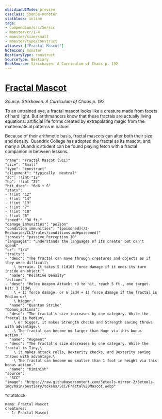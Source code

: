 ```yaml
---
obsidianUIMode: preview
cssclass: json5e-monster
statblock: inline
tags:
- compendium/src/5e/scc
- monster/cr/1-4
- monster/size/small
- monster/type/construct
aliases: ["Fractal Mascot"]
NoteIcon: monster
BestiaryType: construct
SourceType: Bestiary
BookSource: Strixhaven: A Curriculum of Chaos p. 192
---
```

# [Fractal Mascot](2-Mechanics\CLI\bestiary\construct/fractal-mascot-scc.md)
*Source: Strixhaven: A Curriculum of Chaos p. 192*  

To an untrained eye, a fractal mascot looks like a creature made from facets of hard light. But arithmancers know that these fractals are actually living equations: artificial life forms created by extrapolating magic from the mathematical patterns in nature.

Because of their arithmetic basis, fractal mascots can alter both their size and density. Quandrix College has adopted the fractal as its mascot, and many a Quandrix student can be found playing fetch with a fractal companion in between lessons.

```statblock
"name": "Fractal Mascot (SCC)"
"size": "Small"
"type": "construct"
"alignment": "typically  Neutral"
"ac": !!int "12"
"hp": !!int "27"
"hit_dice": "6d6 + 6"
"stats":
- !!int "12"
- !!int "14"
- !!int "13"
- !!int "7"
- !!int "10"
- !!int "5"
"speed": "30 ft."
"damage_immunities": "poison"
"condition_immunities": "[poisoned](/2-Mechanics/CLI/rules/conditions.md#poisoned)"
"senses": "passive Perception 10"
"languages": "understands the languages of its creator but can't speak"
"cr": "1/4"
"traits":
- "desc": "The fractal can move through creatures and objects as if they were difficult\
    \ terrain. It takes 5 (1d10) force damage if it ends its turn inside an object."
  "name": "Relative Density"
"actions":
- "desc": "Melee Weapon Attack: +3 to hit, reach 5 ft., one target. Hit: 3 (1d4\
    \ + 1) force damage, or 6 (2d4 + 1) force damage if the fractal is Medium or\
    \ bigger."
  "name": "Quantum Strike"
"bonus_actions":
- "desc": "The fractal's size increases by one category. While the fractal is Medium\
    \ or bigger, it makes Strength checks and Strength saving throws with advantage.\
    \ The fractal can become no larger than Huge via this bonus action."
  "name": "Augment"
- "desc": "The fractal's size decreases by one category. While the fractal is Tiny,\
    \ it makes attack rolls, Dexterity checks, and Dexterity saving throws with advantage.\
    \ The fractal can become no smaller than 1 foot in height via this bonus action."
  "name": "Diminish"
"source":
- "SCC"
"image": "https://raw.githubusercontent.com/5etools-mirror-2/5etools-img/main/bestiary/tokens/SCC/Fractal%20Mascot.webp"
```
^statblock

```encounter-table
name: Fractal Mascot
creatures:
 - 1: Fractal Mascot
```